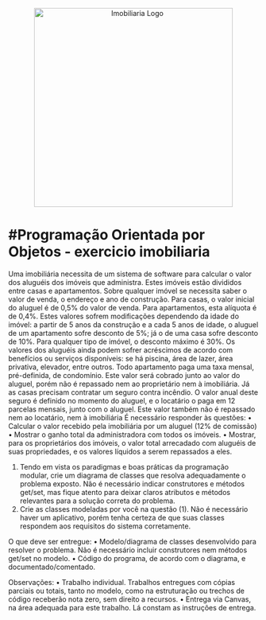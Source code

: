 <p align="center"><a href="#" target="_blank"><img src="https://blog.arboimoveis.com.br/wp-content/uploads/2021/07/como-abrir-uma-imobiliaria-vender-imoveis.jpg" width="400" alt="Imobiliaria Logo"></a></p>

<h1>#Programação Orientada por Objetos -  exercicio imobiliaria</h1>

Uma imobiliária necessita de um sistema de software para calcular o valor dos aluguéis dos imóveis
que administra. Estes imóveis estão divididos entre casas e apartamentos. Sobre qualquer imóvel se necessita
saber o valor de venda, o endereço e ano de construção.
Para casas, o valor inicial do aluguel é de 0,5% do valor de venda. Para apartamentos, esta alíquota é
de 0,4%. Estes valores sofrem modificações dependendo da idade do imóvel: a partir de 5 anos da construção
e a cada 5 anos de idade, o aluguel de um apartamento sofre desconto de 5%; já o de uma casa sofre desconto
de 10%. Para qualquer tipo de imóvel, o desconto máximo é 30%.
Os valores dos aluguéis ainda podem sofrer acréscimos de acordo com benefícios ou serviços
disponíveis: se há piscina, área de lazer, área privativa, elevador, entre outros.
Todo apartamento paga uma taxa mensal, pré-definida, de condomínio. Este valor será cobrado junto
ao valor do aluguel, porém não é repassado nem ao proprietário nem à imobiliária. Já as casas precisam
contratar um seguro contra incêndio. O valor anual deste seguro é definido no momento do aluguel, e o
locatário o paga em 12 parcelas mensais, junto com o aluguel. Este valor também não é repassado nem ao
locatário, nem à imobiliária
É necessário responder às questões:
• Calcular o valor recebido pela imobiliária por um aluguel (12% de comissão)
• Mostrar o ganho total da administradora com todos os imóveis.
• Mostrar, para os proprietários dos imóveis, o valor total arrecadado com aluguéis de suas
propriedades, e os valores líquidos a serem repassados a eles.
1) Tendo em vista os paradigmas e boas práticas da programação modular, crie um diagrama de classes que
resolva adequadamente o problema exposto. Não é necessário indicar construtores e métodos get/set, mas
fique atento para deixar claros atributos e métodos relevantes para a solução correta do problema.
2) Crie as classes modeladas por você na questão (1). Não é necessário haver um aplicativo, porém tenha
certeza de que suas classes respondem aos requisitos do sistema corretamente.

O que deve ser entregue:
• Modelo/diagrama de classes desenvolvido para resolver o problema. Não é necessário
incluir construtores nem métodos get/set no modelo.
• Código do programa, de acordo com o diagrama, e documentado/comentado.

Observações:
• Trabalho individual. Trabalhos entregues com cópias parciais ou totais, tanto no modelo,
como na estruturação ou trechos de código receberão nota zero, sem direito a recursos.
• Entrega via Canvas, na área adequada para este trabalho. Lá constam as instruções de
entrega.
